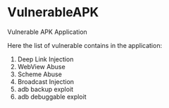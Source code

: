 # VulnerableAPK
Vulnerable APK Application 

Here the list of vulnerable contains in the application:
1. Deep Link Injection
2. WebView Abuse
3. Scheme Abuse
4. Broadcast Injection
5. adb backup exploit
6. adb debuggable exploit
